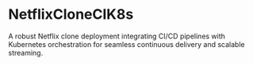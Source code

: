 # NetflixCloneCIK8s
A robust Netflix clone deployment integrating CI/CD pipelines with Kubernetes orchestration for seamless continuous delivery and scalable streaming.
